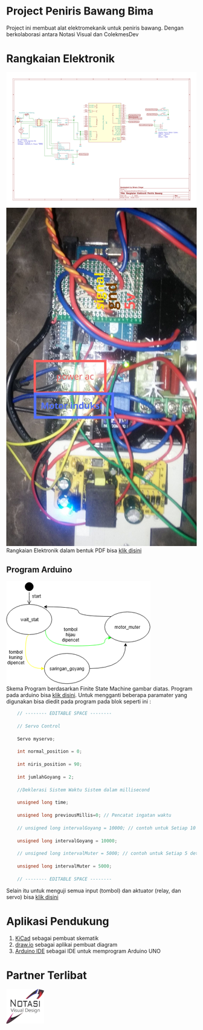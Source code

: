 # Project Peniris Bawang Bima
Project ini membuat alat elektromekanik untuk peniris bawang. Dengan berkolaborasi antara Notasi Visual dan ColekmesDev


# Rangkaian Elektronik
![GambarElektronik](Circuit/RangkaianElektronikPeniris.svg)
![GambarHardware](Circuit/BimaHardware.jpg)
Rangkaian Elektronik dalam bentuk PDF bisa [klik disini](Circuit/RangkaianElektronikPeniris.pdf)


## Program Arduino
![GambarFSM](ProgramDiagram.png)
<br>
Skema Program berdasarkan Finite State Machine gambar diatas. Program pada arduino bisa [klik disini](Code/Code.ino). Untuk mengganti beberapa paramater yang digunakan bisa diedit pada program pada blok seperti ini :

```c
    // -------- EDITABLE SPACE --------
    
    // Servo Control
    
    Servo myservo;
    
    int normal_position = 0;
    
    int niris_position = 90;
    
    int jumlahGoyang = 2;
    
    //Deklerasi Sistem Waktu Sistem dalam millisecond
    
    unsigned long time;
    
    unsigned long previousMillis=0; // Pencatat ingatan waktu
    
    // unsigned long intervalGoyang = 10000; // contoh untuk Setiap 10 detik saringan goyang
    
    unsigned long intervalGoyang = 10000;
    
    // unsigned long intervalMuter = 5000; // contoh untuk Setiap 5 detik muter
    
    unsigned long intervalMuter = 5000;
    
    // -------- EDITABLE SPACE --------
```
Selain itu untuk menguji semua input (tombol) dan aktuator (relay, dan servo) bisa [klik disini](CodeHardwareTest/CodeHardwareTest.ino)

# Aplikasi Pendukung

 1. [KiCad](http://kicad-pcb.org/) sebagai pembuat skematik
 2. [draw.io](https://www.draw.io/) sebagai aplikai pembuat diagram
 3. [Arduino IDE](https://www.arduino.cc/)  sebagai IDE untuk memprogram Arduino UNO

# Partner Terlibat
<img src="Logo_NotasiVisual.png" alt="drawing" width="100" />



<!--stackedit_data:
eyJoaXN0b3J5IjpbLTI2Nzk3MDI4NCwtNjA3MjAwMjMsNzc5OT
M1MTcyLC0xMjgyNDEwNzEwLDM1MTYwMjczOSwtMTI1MjEwNzU4
NSwtNDE3ODcxOTY3LC0xMDk2MzY3OTE2LC0xMDk2MzY3OTE2LC
00NjgyODc0MzgsLTE3NjQ2MzQ5OTJdfQ==
-->